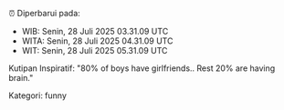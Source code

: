 ⏰ Diperbarui pada:
- WIB: Senin, 28 Juli 2025 03.31.09 UTC
- WITA: Senin, 28 Juli 2025 04.31.09 UTC
- WIT: Senin, 28 Juli 2025 05.31.09 UTC

Kutipan Inspiratif:
"80% of boys have girlfriends.. Rest 20% are having brain."


Kategori: funny


